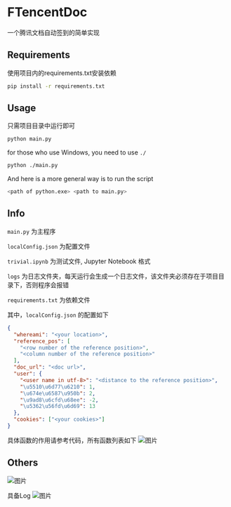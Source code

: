 # FTencentDoc


一个腾讯文档自动签到的简单实现

## Requirements


使用项目内的requirements.txt安装依赖

```bash
pip install -r requirements.txt
```


## Usage


只需项目目录中运行即可
```bash
python main.py
```
for those who use Windows, you need to use `./`
```bash
python ./main.py
```

And here is a more general way is to run the script
```bash
<path of python.exe> <path to main.py>
```

## Info



`main.py` 为主程序

`localConfig.json` 为配置文件

`trivial.ipynb` 为测试文件, Jupyter Notebook 格式

`logs` 为日志文件夹，每天运行会生成一个日志文件，该文件夹必须存在于项目目录下，否则程序会报错

`requirements.txt` 为依赖文件

其中，`localConfig.json` 的配置如下

```json
{
  "whereami": "<your location>",
  "reference_pos": [
    "<row number of the reference position>",
    "<column number of the reference position>"
  ],
  "doc_url": "<doc url>",
  "user": {
    "<user name in utf-8>": "<distance to the reference position>",
    "\u5510\u6d77\u6210": 1,
    "\u674e\u6587\u950b": 2,
    "\u9ad8\u6cfd\u68ee": -2,
    "\u5362\u56fd\u6d69": 13
  },
  "cookies": ["<your cookies>"]
}
```

具体函数的作用请参考代码，所有函数列表如下
![图片](https://user-images.githubusercontent.com/76607677/203082228-333bd0b0-e5c0-482b-a334-37121229201e.png)



## Others



![图片](https://user-images.githubusercontent.com/76607677/200879574-4797d354-86f4-4f20-b28c-0b27fcfd7c1d.png)

具备Log
![图片](https://user-images.githubusercontent.com/76607677/200880097-f66dc123-438c-4fa4-9829-85a7c766c26a.png)
